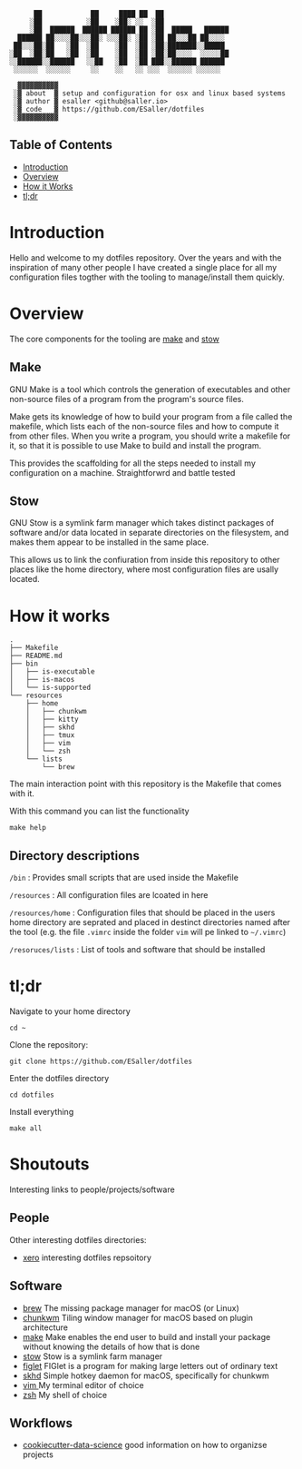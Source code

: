 ```
      ██            ██     ████ ██  ██
     ░██           ░██    ░██░ ░░  ░██
     ░██  ██████  ██████ ██████ ██ ░██  █████   ██████
  ██████ ██░░░░██░░░██░ ░░░██░ ░██ ░██ ██░░░██ ██░░░░
 ██░░░██░██   ░██  ░██    ░██  ░██ ░██░███████░░█████
░██  ░██░██   ░██  ░██    ░██  ░██ ░██░██░░░░  ░░░░░██
░░██████░░██████   ░░██   ░██  ░██ ███░░██████ ██████
 ░░░░░░  ░░░░░░     ░░    ░░   ░░ ░░░  ░░░░░░ ░░░░░░

  ▓▓▓▓▓▓▓▓▓▓
 ░▓ about  ▓ setup and configuration for osx and linux based systems
 ░▓ author ▓ esaller <github@saller.io>
 ░▓ code   ▓ https://github.com/ESaller/dotfiles
 ░▓▓▓▓▓▓▓▓▓▓

```
## Table of Contents
 - [Introduction](#Introcution)
 - [Overview](#Overview)
 - [How it Works](#How-it-Works)
 - [tl;dr](#tldr)


# Introduction
Hello and welcome to my dotfiles repository. Over the years and with the inspiration of many other people I have created a single place for all my configuration files togther with the tooling to manage/install them quickly.


# Overview
The core components for the tooling are [make](https://www.gnu.org/software/make/) and [stow](https://www.gnu.org/software/make/)


## Make
GNU Make is a tool which controls the generation of executables and other non-source files of a program from the program's source files.

Make gets its knowledge of how to build your program from a file called the makefile, which lists each of the non-source files and how to compute it from other files. When you write a program, you should write a makefile for it, so that it is possible to use Make to build and install the program.

This provides the scaffolding for all the steps needed to install my configuration on a machine. Straightforwrd and battle tested


## Stow

GNU Stow is a symlink farm manager which takes distinct packages of software and/or data located in separate directories on the filesystem, and makes them appear to be installed in the same place.

This allows us to link the confiuration from inside this repository to other places like the home directory, where most configuration files are usally located. 


# How it works

```
.
├── Makefile
├── README.md
├── bin
│   ├── is-executable
│   ├── is-macos
│   └── is-supported
└── resources
    ├── home
    │   ├── chunkwm
    │   ├── kitty
    │   ├── skhd
    │   ├── tmux
    │   ├── vim
    │   └── zsh
    └── lists
        └── brew
```

The main interaction point with this repository is the Makefile that comes with it.

With this command you can list the functionality

`make help`

## Directory descriptions

`/bin` : Provides small scripts that are used inside the Makefile

`/resources` : All configuration files are lcoated in here

`/resources/home` : Configuration files that should be placed in the users home directory are seprated and placed in destinct directories named after the tool (e.g. the file `.vimrc` inside the folder `vim` will pe linked to `~/.vimrc`)

`/resoruces/lists` : List of tools and software that should be installed


# tl;dr
Navigate to your home directory

`cd ~`

Clone the repository:

`git clone https://github.com/ESaller/dotfiles`

Enter the dotfiles directory

`cd dotfiles`

Install everything

`make all`



# Shoutouts

Interesting links to people/projects/software

## People
Other interesting dotfiles directories:
- [xero](https://github.com/xero/dotfiles) interesting dotfiles repsoitory

## Software
- [brew](https://brew.sh/) The missing package manager for macOS (or Linux)
- [chunkwm](https://github.com/koekeishiya/chunkwm) Tiling window manager for macOS based on plugin architecture 
- [make](https://www.gnu.org/software/make/) Make enables the end user to build and install your package without knowing the details of how that is done 
- [stow](https://www.gnu.org/software/stow/) Stow is a symlink farm manager
- [figlet](http://www.figlet.org/) FIGlet is a program for making large letters out of ordinary text 
- [skhd](https://github.com/koekeishiya/skhd) Simple hotkey daemon for macOS, specifically for chunkwm
- [vim ](https://www.vim.org/) My terminal editor of choice
- [zsh](https://www.zsh.org/) My shell of choice


## Workflows
- [cookiecutter-data-science](https://github.com/drivendata/cookiecutter-data-science) good information on how to organizse projects